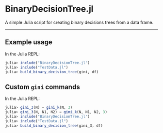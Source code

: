 # BinaryDecisionTree.jl

A simple Julia script for creating binary decisions trees from a data frame.

---

## Example usage

In the Julia REPL:

```julia
julia> include("BinaryDecisionTree.jl")
julia> include("TestData.jl")
julia> build_binary_decision_tree(gini, df) 
```

## Custom `gini` commands

In the Julia REPL:

```julia
julia> gini_3(N) = gini_k(N, 3)
julia> gini_3(N, N1, N2) = gini_k(N, N1, N2, 3)
julia> include("BinaryDecisionTree.jl")
julia> include("TestData.jl")
julia> build_binary_decision_tree(gini_3, df) 
```

